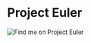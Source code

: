 # Project Euler


![Find me on Project Euler](https://projecteuler.net/profile/Mawuena.png "Mawuena Project Euler")
